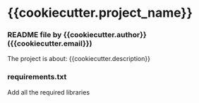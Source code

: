 # {{cookiecutter.project_name}}
### README file by {{cookiecutter.author}} ({{cookiecutter.email}})


The project is about:
{{cookiecutter.description}}



### requirements.txt
Add all the required libraries
